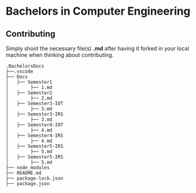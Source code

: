 # Bachelors in Computer Engineering

## Contributing
Simply shoot the necessary file(s) **.md** after having it forked in your local machine when thinking about contributing.

``` 
.BachelorsDocs
├──.vscode
├── Docs
│   ├── Semester1
│        ├── 1.md
│   ├── Semester2
│        ├── 2.md
│   ├── Semester3-IOT
│        ├── 3.md
│   ├── Semester3-IRS
│        ├── 3.md
│   ├── Semester4-IOT
│        ├── 4.md
│   ├── Semester4-IRS
│        ├── 4.md
│   ├── Semester5-IRS
│        ├── 5.md
│   ├── Semester5-IRS
│        ├── 5.md
├── node_modules
├── README.md
├── package-lock.json
├── package.json
```
